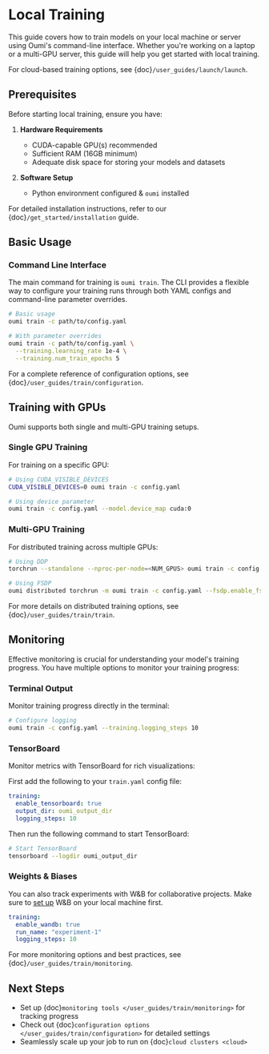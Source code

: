 # Local Training

This guide covers how to train models on your local machine or server using Oumi's command-line interface. Whether you're working on a laptop or a multi-GPU server, this guide will help you get started with local training.

For cloud-based training options, see {doc}`/user_guides/launch/launch`.

## Prerequisites

Before starting local training, ensure you have:

1. **Hardware Requirements**
   - CUDA-capable GPU(s) recommended
   - Sufficient RAM (16GB minimum)
   - Adequate disk space for storing your models and datasets

2. **Software Setup**
   - Python environment configured & `oumi` installed

For detailed installation instructions, refer to our {doc}`/get_started/installation` guide.

## Basic Usage

### Command Line Interface

The main command for training is `oumi train`. The CLI provides a flexible way to configure your training runs through both YAML configs and command-line parameter overrides.

```bash
# Basic usage
oumi train -c path/to/config.yaml

# With parameter overrides
oumi train -c path/to/config.yaml \
  --training.learning_rate 1e-4 \
  --training.num_train_epochs 5
```

For a complete reference of configuration options, see {doc}`/user_guides/train/configuration`.

## Training with GPUs

Oumi supports both single and multi-GPU training setups.

### Single GPU Training

For training on a specific GPU:

```bash
# Using CUDA_VISIBLE_DEVICES
CUDA_VISIBLE_DEVICES=0 oumi train -c config.yaml

# Using device parameter
oumi train -c config.yaml --model.device_map cuda:0
```

### Multi-GPU Training

For distributed training across multiple GPUs:

```bash
# Using DDP
torchrun --standalone --nproc-per-node=<NUM_GPUS> oumi train -c config.yaml

# Using FSDP
oumi distributed torchrun -m oumi train -c config.yaml --fsdp.enable_fsdp true
```

For more details on distributed training options, see {doc}`/user_guides/train/train`.

## Monitoring

Effective monitoring is crucial for understanding your model's training progress. You have multiple options to monitor your training progress:

### Terminal Output

Monitor training progress directly in the terminal:

```bash
# Configure logging
oumi train -c config.yaml --training.logging_steps 10
```

### TensorBoard

Monitor metrics with TensorBoard for rich visualizations:

First add the following to your `train.yaml` config file:

```yaml
training:
  enable_tensorboard: true
  output_dir: oumi_output_dir
  logging_steps: 10
```

Then run the following command to start TensorBoard:

```bash
# Start TensorBoard
tensorboard --logdir oumi_output_dir
```

### Weights & Biases

You can also track experiments with W&B for collaborative projects. Make sure to [set up](https://oumi.ai/docs/latest/development/dev_setup.html#optional-set-up-weights-and-biases)
W&B on your local machine first.

```yaml
training:
  enable_wandb: true
  run_name: "experiment-1"
  logging_steps: 10
```

For more monitoring options and best practices, see {doc}`/user_guides/train/monitoring`.

## Next Steps

- Set up {doc}`monitoring tools </user_guides/train/monitoring>` for tracking progress
- Check out {doc}`configuration options </user_guides/train/configuration>` for detailed settings
- Seamlessly scale up your job to run on {doc}`cloud clusters <cloud>`

